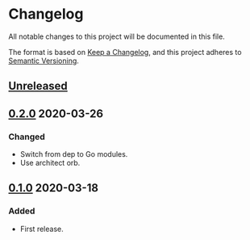 # Changelog

All notable changes to this project will be documented in this file.

The format is based on [Keep a Changelog](https://keepachangelog.com/en/1.0.0/),
and this project adheres to [Semantic Versioning](https://semver.org/spec/v2.0.0.html).



## [Unreleased]



## [0.2.0] 2020-03-26

### Changed

- Switch from dep to Go modules.
- Use architect orb.



## [0.1.0] 2020-03-18

### Added

- First release.



[Unreleased]: https://github.com/giantswarm/clusterclient/compare/v0.2.0...HEAD

[0.2.0]: https://github.com/giantswarm/clusterclient/compare/v0.1.0...v0.2.0

[0.1.0]: https://github.com/giantswarm/clusterclient/releases/tag/v0.1.0
